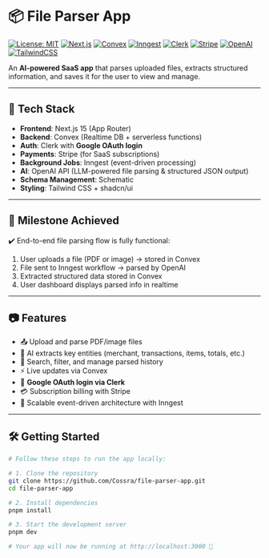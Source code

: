 # 📦 File Parser App

[![License: MIT](https://img.shields.io/badge/License-MIT-yellow.svg)](./LICENSE)
[![Next.js](https://img.shields.io/badge/Next.js-15-black?logo=next.js)](https://nextjs.org/)
[![Convex](https://img.shields.io/badge/Backend-Convex-blue?logo=convex)](https://convex.dev/)
[![Inngest](https://img.shields.io/badge/Background%20Jobs-Inngest-593D88?logo=serverless)](https://www.inngest.com/)
[![Clerk](https://img.shields.io/badge/Auth-Clerk-purple?logo=clerk)](https://clerk.com/)
[![Stripe](https://img.shields.io/badge/Payments-Stripe-blueviolet?logo=stripe)](https://stripe.com/)
[![OpenAI](https://img.shields.io/badge/AI-OpenAI-412991?logo=openai)](https://openai.com/)
[![TailwindCSS](https://img.shields.io/badge/Styling-TailwindCSS-06B6D4?logo=tailwind-css)](https://tailwindcss.com/)

An **AI-powered SaaS app** that parses uploaded files, extracts structured information, and saves it for the user to view and manage.  

---

## 🚀 Tech Stack

- **Frontend**: Next.js 15 (App Router)  
- **Backend**: Convex (Realtime DB + serverless functions)  
- **Auth**: Clerk with **Google OAuth login**  
- **Payments**: Stripe (for SaaS subscriptions)  
- **Background Jobs**: Inngest (event-driven processing)  
- **AI**: OpenAI API (LLM-powered file parsing & structured JSON output)  
- **Schema Management**: Schematic  
- **Styling**: Tailwind CSS + shadcn/ui  

---

## 🎯 Milestone Achieved

✔️ End-to-end file parsing flow is fully functional:  
1. User uploads a file (PDF or image) → stored in Convex  
2. File sent to Inngest workflow → parsed by OpenAI  
3. Extracted structured data stored in Convex  
4. User dashboard displays parsed info in realtime  

---

## 📷 Features

- 📤 Upload and parse PDF/image files  
- 🤖 AI extracts key entities (merchant, transactions, items, totals, etc.)  
- 🔎 Search, filter, and manage parsed history  
- ⚡ Live updates via Convex  
- 🔐 **Google OAuth login via Clerk**  
- 💳 Subscription billing with Stripe  
- 🧩 Scalable event-driven architecture with Inngest  

---

## 🛠 Getting Started

```bash
# Follow these steps to run the app locally:

# 1. Clone the repository
git clone https://github.com/Cossra/file-parser-app.git
cd file-parser-app

# 2. Install dependencies
pnpm install

# 3. Start the development server
pnpm dev

# Your app will now be running at http://localhost:3000 🎉
